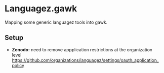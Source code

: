 # Languagez.gawk

Mapping some generic languagez tools into gawk.

## Setup

- **Zenodo:** need to  remove appplication restrictions at the organization level
  https://github.com/organizations/languagez/settings/oauth_application_policy

